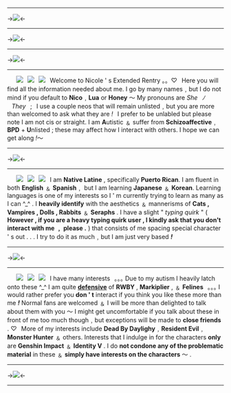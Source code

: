 ***
->![](https://i.postimg.cc/44VHQbG5/03-1.png)<-
***
->![](https://media.discordapp.net/attachments/1094616804535582782/1116068162736246794/Untitled405_20230607111612.png?width=1170&height=655)<-
***
->![](https://cdn.discordapp.com/attachments/924459503657840640/1078320885565501500/Untitled1176_20230223162116.png)<-
***
⠀⠀![](https://i.postimg.cc/02yC0Sfy/2.png)⠀![](https://cdn.discordapp.com/attachments/961487012299436062/961496596707672124/a4af2d5e.png)⠀![](https://i.postimg.cc/9FgY8f8t/1.png)⠀Welcome to Nicole ' s Extended Rentry  。。♡⠀Here you will find all the information needed about me. I go by many names﹐but I do not mind if you default to **Nico**﹐**Lua** or **Honey** 〜 My pronouns are *She⠀ﾉ⠀They*⠀;⠀I use a couple neos that will remain unlisted﹐but you are more than welcomed to ask what they are *!*⠀I prefer to be unlabled but please note I am not cis or straight. I am **A**utistic ﹠ suffer from **Schizoaffective**﹐**BPD** + **U**nlisted ; these may affect how I interact with others. I hope we can get along *!*〜
***
->![](https://cdn.discordapp.com/attachments/924459503657840640/1078320885565501500/Untitled1176_20230223162116.png)<-
***
⠀⠀![](https://i.postimg.cc/02yC0Sfy/2.png)⠀![](https://i.imgur.com/j2ThiOx.gif)⠀![](https://i.postimg.cc/9FgY8f8t/1.png)⠀I am **Native Latine** , specifically **Puerto Rican**. I am fluent in both **English** ﹠ **Spanish**﹐ but I am learning **Japanese** ﹠ **Korean**. Learning languages is one of my interests so I ' m currently trying to learn as many as I can ^\_^ . I **heavily identify** with the aesthetics ﹠ mannerisms of **Cats , Vampires , Dolls , Rabbits** ﹠ **Seraphs** . I have a slight " *typing quirk* " ( **However , if you are a heavy typing quirk user , I kindly ask that you don't interact with me ﹐ please .** ) that consists of me spacing special character ' s out . . . I try to do it as much﹐but I am just very based ***!***
***
->![](https://cdn.discordapp.com/attachments/924459503657840640/1078320885565501500/Untitled1176_20230223162116.png)<-

***
⠀⠀![](https://i.postimg.cc/02yC0Sfy/2.png)⠀![](https://i.imgur.com/X7rNgrR.gif)⠀![](https://i.postimg.cc/9FgY8f8t/1.png)⠀I have many interests⠀｡｡｡ Due to my autism I heavily latch onto these ^\_^ I am quite [**defensive**](https://defensiveinterest.carrd.co/) of **RWBY** , **Markiplier** , ﹠ **Felines**⠀｡｡｡ I would rather prefer you **don ' t** interact if you think you like these more than me ***!***  Normal fans are welcomed ﹠ I will be more than delighted to talk about them with you 〜  I might get uncomfortable if you talk about these in front of me too much though﹐but exceptions will be made to **close friends** . ♡⠀More of my interests include **Dead By Daylighy**﹐**Resident Evil**﹐**Monster Hunter** ﹠ others. Interests that I indulge in for the characters **only** are **Genshin Impact** ﹠ **Identity V** . I do **not condone any of the problematic material** in these ﹠ **simply have interests on the characters** 〜 .
***
->![](https://i.postimg.cc/gjVwcds5/04-1.png)<-
***
